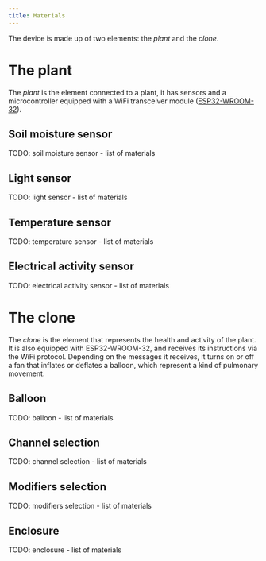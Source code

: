 ```yaml
---
title: Materials
---
```


The device is made up of two elements: the *plant* and the *clone*.

# The plant

The *plant* is the element connected to a plant, it has sensors and a microcontroller equipped with a WiFi transceiver module ([ESP32-WROOM-32](https://www.digikey.com/product-detail/en/espressif-systems/ESP32-WROOM-32/1904-1010-1-ND/8544305)).

## Soil moisture sensor

TODO: soil moisture sensor - list of materials

## Light sensor

TODO: light sensor - list of materials

## Temperature sensor

TODO: temperature sensor - list of materials

## Electrical activity sensor

TODO: electrical activity sensor - list of materials

# The clone

The *clone* is the element that represents the health and activity of the plant. It is also equipped with ESP32-WROOM-32, and receives its instructions via the WiFi protocol. Depending on the messages it receives, it turns on or off a fan that inflates or deflates a balloon, which represent a kind of pulmonary movement.

## Balloon

TODO: balloon - list of materials

## Channel selection

TODO: channel selection - list of materials

## Modifiers selection

TODO: modifiers selection - list of materials

## Enclosure

TODO: enclosure - list of materials
